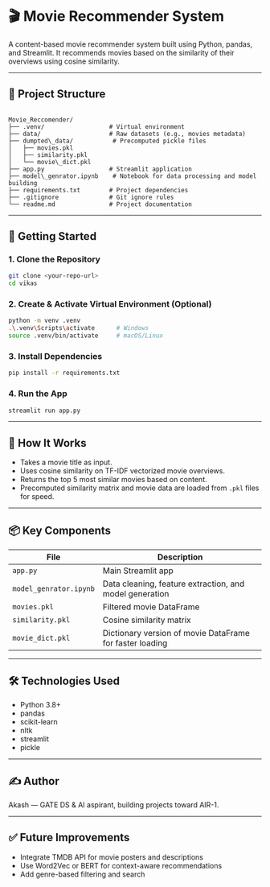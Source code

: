 # 🎬 Movie Recommender System

A content-based movie recommender system built using Python, pandas, and Streamlit. It recommends movies based on the similarity of their overviews using cosine similarity.

---

## 📁 Project Structure

```

Movie_Reccomender/
├── .venv/                  # Virtual environment
├── data/                   # Raw datasets (e.g., movies metadata)
├── dumpted\_data/           # Precomputed pickle files
│   ├── movies.pkl
│   ├── similarity.pkl
│   └── movie\_dict.pkl
├── app.py                  # Streamlit application
├── model\_genrator.ipynb    # Notebook for data processing and model building
├── requirements.txt        # Project dependencies
├── .gitignore              # Git ignore rules
└── readme.md               # Project documentation

````

---

## 🚀 Getting Started

### 1. Clone the Repository
```bash
git clone <your-repo-url>
cd vikas
````

### 2. Create & Activate Virtual Environment (Optional)

```bash
python -m venv .venv
.\.venv\Scripts\activate      # Windows
source .venv/bin/activate     # macOS/Linux
```

### 3. Install Dependencies

```bash
pip install -r requirements.txt
```

### 4. Run the App

```bash
streamlit run app.py
```

---

## 🧠 How It Works

* Takes a movie title as input.
* Uses cosine similarity on TF-IDF vectorized movie overviews.
* Returns the top 5 most similar movies based on content.
* Precomputed similarity matrix and movie data are loaded from `.pkl` files for speed.

---

## 📦 Key Components

| File                   | Description                                              |
| ---------------------- | -------------------------------------------------------- |
| `app.py`               | Main Streamlit app                                       |
| `model_genrator.ipynb` | Data cleaning, feature extraction, and model generation  |
| `movies.pkl`           | Filtered movie DataFrame                                 |
| `similarity.pkl`       | Cosine similarity matrix                                 |
| `movie_dict.pkl`       | Dictionary version of movie DataFrame for faster loading |

---

## 🛠 Technologies Used

* Python 3.8+
* pandas
* scikit-learn
* nltk
* streamlit
* pickle

---

## ✍️ Author

Akash — GATE DS & AI aspirant, building projects toward AIR-1.

---

## ✅ Future Improvements

* Integrate TMDB API for movie posters and descriptions
* Use Word2Vec or BERT for context-aware recommendations
* Add genre-based filtering and search